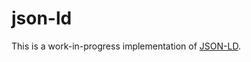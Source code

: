 # json-ld

This is a work-in-progress implementation of [JSON-LD](https://www.w3.org/TR/json-ld11/).

